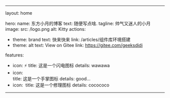
---
layout: home

hero:
name: 东方小月的博客
text: 随便写点啥.
tagline: 帅气又迷人的小月
image:
src: /logo.png
alt: Kitty
actions:
- theme: brand
  text: 快来快来
  link: /articles/组件库环境搭建
- theme: alt
  text: View on Gitee
  link: https://gitee.com/geeksdidi

features:
- icon: ⚡️
  title: 这是一个闪电图标
  details: wawawa
- icon:  
  title: 这是一个手掌图标
  details: good...
- icon:  ️
  title: 这是一个修理图标
  details: cocococo
---